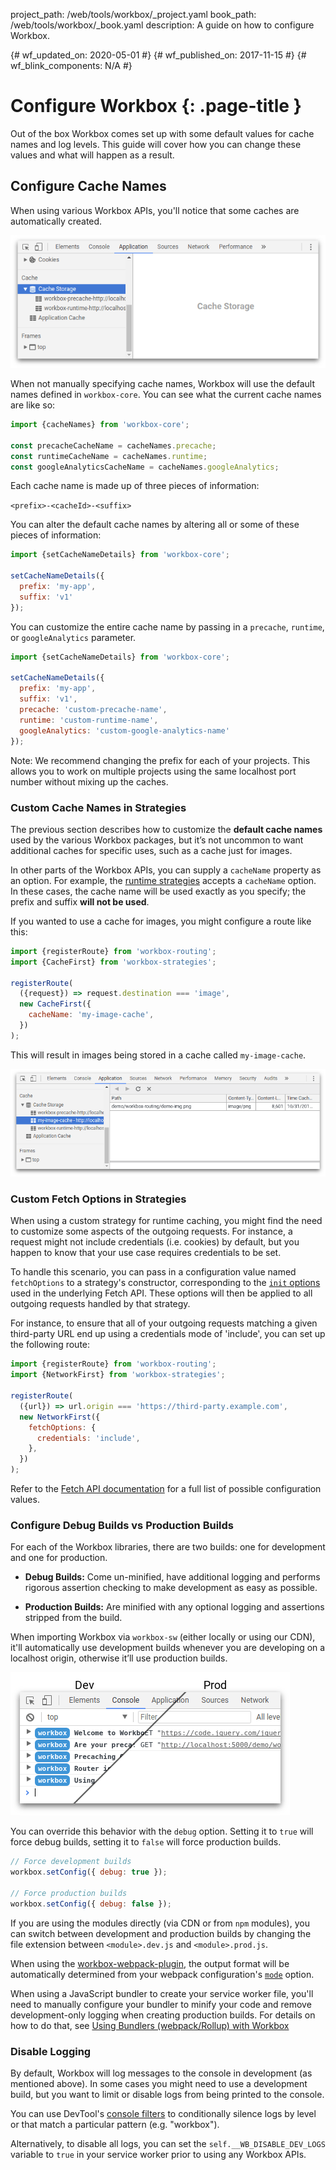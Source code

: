 project_path: /web/tools/workbox/_project.yaml
book_path: /web/tools/workbox/_book.yaml
description: A guide on how to configure Workbox.

{# wf_updated_on: 2020-05-01 #}
{# wf_published_on: 2017-11-15 #}
{# wf_blink_components: N/A #}

# Configure Workbox {: .page-title }

Out of the box Workbox comes set up with some default values for cache
names and log levels. This guide will cover how you can change these values
and what will happen as a result.

## Configure Cache Names

When using various Workbox APIs, you'll notice that some caches are
automatically created.

![Workbox Default Caches](../images/guides/configure-workbox/default-caches.png)

When not manually specifying cache names, Workbox will use the default names
defined in `workbox-core`. You can see what the current cache names are
like so:

```javascript
import {cacheNames} from 'workbox-core';

const precacheCacheName = cacheNames.precache;
const runtimeCacheName = cacheNames.runtime;
const googleAnalyticsCacheName = cacheNames.googleAnalytics;
```

Each cache name is made up of three pieces of information:

`<prefix>-<cacheId>-<suffix>`

You can alter the default cache names by altering all or some of these pieces of
information:

```javascript
import {setCacheNameDetails} from 'workbox-core';

setCacheNameDetails({
  prefix: 'my-app',
  suffix: 'v1'
});
```

You can customize the entire cache name by passing in a `precache`,  `runtime`,
or `googleAnalytics` parameter.

```javascript
import {setCacheNameDetails} from 'workbox-core';

setCacheNameDetails({
  prefix: 'my-app',
  suffix: 'v1',
  precache: 'custom-precache-name',
  runtime: 'custom-runtime-name',
  googleAnalytics: 'custom-google-analytics-name'
});
```

Note: We recommend changing the prefix for each of your projects. This
allows you to work on multiple projects using the same localhost port number
without mixing up the caches.

### Custom Cache Names in Strategies

The previous section describes how to customize the **default cache names** used by the various Workbox packages, but it’s not uncommon to want additional
caches for specific uses, such as a cache just for images.

In other parts of the Workbox APIs, you can supply a `cacheName`
property as an option. For example, the [runtime strategies](/web/tools/workbox/modules/workbox-strategies)
accepts a `cacheName` option. In these cases, the cache name will be used
exactly as you specify; the prefix and suffix **will not be used**.

If you wanted to use a cache for images, you might configure a route like this:

```javascript
import {registerRoute} from 'workbox-routing';
import {CacheFirst} from 'workbox-strategies';

registerRoute(
  ({request}) => request.destination === 'image',
  new CacheFirst({
    cacheName: 'my-image-cache',
  })
);
```

This will result in images being stored in a cache called `my-image-cache`.

![Using a Custom Cache Name in Workbox](../images/guides/configure-workbox/custom-cache-name.png)

### Custom Fetch Options in Strategies

When using a custom strategy for runtime caching, you might find the need to customize some aspects
of the outgoing requests. For instance, a request might not include credentials (i.e. cookies) by
default, but you happen to know that your use case requires credentials to be set.

To handle this scenario, you can pass in a configuration value named `fetchOptions` to a strategy's
constructor, corresponding to the
[`init` options](https://developer.mozilla.org/en-US/docs/Web/API/WindowOrWorkerGlobalScope/fetch#Parameters)
used in the underlying Fetch API. These options will then be applied to all outgoing requests
handled by that strategy.

For instance, to ensure that all of your outgoing requests matching a given third-party URL end up
using a credentials mode of 'include', you can set up the following route:

```javascript
import {registerRoute} from 'workbox-routing';
import {NetworkFirst} from 'workbox-strategies';

registerRoute(
  ({url}) => url.origin === 'https://third-party.example.com',
  new NetworkFirst({
    fetchOptions: {
      credentials: 'include',
    },
  })
);
```

Refer to the [Fetch API
documentation](https://developer.mozilla.org/en-US/docs/Web/API/WindowOrWorkerGlobalScope/fetch#Parameters)
for a full list of possible configuration values.

### Configure Debug Builds vs Production Builds

For each of the Workbox libraries, there are two builds: one for development and
one for production.

- **Debug Builds:** Come un-minified, have additional logging and performs
  rigorous assertion checking to make development as easy as possible.

- **Production Builds:** Are minified with any optional logging and assertions
  stripped from the build.

When importing Workbox via `workbox-sw` (either locally or using our CDN), it'll
automatically use development builds whenever you are developing on a localhost
origin, otherwise it’ll use production builds.

![Debug vs Production Builds of Workbox](../images/guides/configure-workbox/debug-vs-prod.png)

You can override this behavior with the `debug` option. Setting it to `true` will
force debug builds, setting it to `false` will force production builds.

```javascript
// Force development builds
workbox.setConfig({ debug: true });

// Force production builds
workbox.setConfig({ debug: false });
```

If you are using the modules directly (via CDN or from `npm` modules), you can
switch between development and production builds by changing the file extension
between `<module>.dev.js` and `<module>.prod.js`.

When using the
[workbox-webpack-plugin](/web/tools/workbox/modules/workbox-webpack-plugin),
the output format will be automatically determined from your webpack
configuration's [`mode`](https://webpack.js.org/configuration/mode/) option.

When using a JavaScript bundler to create your service worker file, you'll need
to manually configure your bundler to minify your code and remove
development-only logging when creating production builds. For details on how to
do that, see [Using Bundlers (webpack/Rollup) with
Workbox](/web/tools/workbox/guides/using-bundlers)

### Disable Logging

By default, Workbox will log messages to the console in development (as
mentioned above). In some cases you might need to use a development build, but
you want to limit or disable logs from being printed to the console.

You can use DevTool's [console
filters](/web/tools/chrome-devtools/console/reference#filter) to conditionally
silence logs by level or that match a particular pattern (e.g. "workbox").

Alternatively, to disable all logs, you can set the `self.__WB_DISABLE_DEV_LOGS`
variable to `true` in your service worker prior to using any Workbox APIs.
